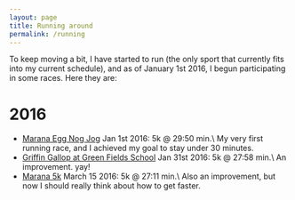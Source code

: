 ```yaml
---
layout: page
title: Running around
permalink: /running
---
```


To keep moving a bit, I have started to run (the only sport that currently fits into my current schedule), 
and as of January 1st 2016, I begun participating in some races. Here they are:

2016
=====

* [Marana Egg Nog Jog](http://www.itsyourrace.com/Results.aspx?id=6787) Jan 1st 2016: 5k @ 29:50 min.\\
  My very first running race, and I achieved my goal to stay under 30 minutes.  
* [Griffin Gallop at Green Fields School](http://gallop.greenfields.org/) Jan 31st 2016: 5k @ 27:58 min.\\
  An improvement. yay!  
* [Marana 5k](http://www.azroadrunners.org/races/detail/Marana5000) March 15 2016: 5k @ 27:11 min.\\
  Also an improvement, but now I should really think about how to get faster.  

